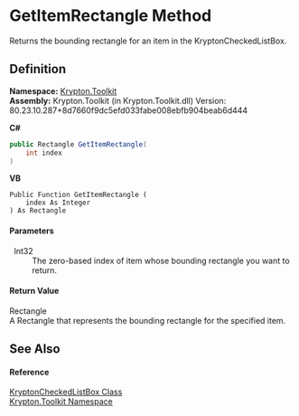# GetItemRectangle Method


Returns the bounding rectangle for an item in the KryptonCheckedListBox.



## Definition
**Namespace:** <a href="79d2eac2-21f4-54ff-7552-b20c33c30600.md">Krypton.Toolkit</a>  
**Assembly:** Krypton.Toolkit (in Krypton.Toolkit.dll) Version: 80.23.10.287+8d7660f9dc5efd033fabe008ebfb904beab6d444

**C#**
``` C#
public Rectangle GetItemRectangle(
	int index
)
```
**VB**
``` VB
Public Function GetItemRectangle ( 
	index As Integer
) As Rectangle
```



#### Parameters
<dl><dt>  Int32</dt><dd>The zero-based index of item whose bounding rectangle you want to return.</dd></dl>

#### Return Value
Rectangle  
A Rectangle that represents the bounding rectangle for the specified item.

## See Also


#### Reference
<a href="168333b8-00c5-8b39-508d-ad55c6d9dd48.md">KryptonCheckedListBox Class</a>  
<a href="79d2eac2-21f4-54ff-7552-b20c33c30600.md">Krypton.Toolkit Namespace</a>  
